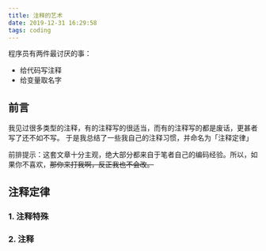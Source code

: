 ```yaml
---
title: 注释的艺术
date: 2019-12-31 16:29:58
tags: coding
---
```


程序员有两件最讨厌的事：
* 给代码写注释
* 给变量取名字

<!-- more -->

## 前言
我见过很多类型的注释，有的注释写的很适当，而有的注释写的都是废话，更甚者写了还不如不写。
于是我总结了一些我自己的注释习惯，并命名为「注释定律」

前排提示：这套文章十分主观，绝大部分都来自于笔者自己的编码经验。所以，如果你不喜欢，~~那你来打我啊，反正我也不会改。~~ 

## 注释定律

### 1. 注释特殊
### 2. 注释